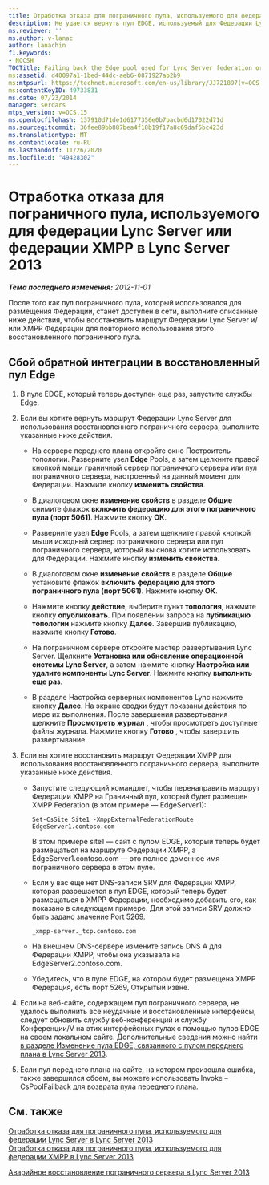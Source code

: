 ```yaml
---
title: Отработка отказа для пограничного пула, используемого для федерации Lync Server или федерации XMPP
description: Не удается вернуть пул EDGE, используемый для Федерации Lync Server Federation или XMPP Federation.
ms.reviewer: ''
ms.author: v-lanac
author: lanachin
f1.keywords:
- NOCSH
TOCTitle: Failing back the Edge pool used for Lync Server federation or XMPP federation
ms:assetid: d40097a1-1bed-44dc-aeb6-0871927ab2b9
ms:mtpsurl: https://technet.microsoft.com/en-us/library/JJ721897(v=OCS.15)
ms:contentKeyID: 49733831
ms.date: 07/23/2014
manager: serdars
mtps_version: v=OCS.15
ms.openlocfilehash: 137910d71de1d6177356e0b7bacbd6d17022d71d
ms.sourcegitcommit: 36fee89bb887bea4f18b19f17a8c69daf5bc423d
ms.translationtype: MT
ms.contentlocale: ru-RU
ms.lasthandoff: 11/26/2020
ms.locfileid: "49428302"
---
```

# <a name="failing-back-the-edge-pool-used-for-lync-server-federation-or-xmpp-federation-in-lync-server-2013"></a>Отработка отказа для пограничного пула, используемого для федерации Lync Server или федерации XMPP в Lync Server 2013

<div data-xmlns="http://www.w3.org/1999/xhtml">

<div class="topic" data-xmlns="http://www.w3.org/1999/xhtml" data-msxsl="urn:schemas-microsoft-com:xslt" data-cs="https://msdn.microsoft.com/">

<div data-asp="https://msdn2.microsoft.com/asp">



</div>

<div id="mainSection">

<div id="mainBody">

<span> </span>

_**Тема последнего изменения:** 2012-11-01_

После того как пул пограничного пула, который использовался для размещения Федерации, станет доступен в сети, выполните описанные ниже действия, чтобы восстановить маршрут Федерации Lync Server и/или XMPP Федерации для повторного использования этого восстановленного пограничного пула.

<div>

## <a name="failing-back-federation-to-a-restored-edge-pool"></a>Сбой обратной интеграции в восстановленный пул Edge

1.  В пуле EDGE, который теперь доступен еще раз, запустите службы Edge.

2.  Если вы хотите вернуть маршрут Федерации Lync Server для использования восстановленного пограничного сервера, выполните указанные ниже действия.
    
      - На сервере переднего плана откройте окно Построитель топологии. Разверните узел **Edge** Pools, а затем щелкните правой кнопкой мыши граничный сервер пограничного сервера или пул пограничного сервера, настроенный на данный момент для Федерации. Нажмите кнопку **изменить свойства**.
    
      - В диалоговом окне **изменение свойств** в разделе **Общие** снимите флажок **включить федерацию для этого пограничного пула (порт 5061)**. Нажмите кнопку **ОК**.
    
      - Разверните узел **Edge** Pools, а затем щелкните правой кнопкой мыши исходный сервер пограничного сервера или пул пограничного сервера, который вы снова хотите использовать для Федерации. Нажмите кнопку **изменить свойства**.
    
      - В диалоговом окне **изменение свойств** в разделе **Общие** установите флажок **включить федерацию для этого пограничного пула (порт 5061)**. Нажмите кнопку **ОК**.
    
      - Нажмите кнопку **действие**, выберите пункт **топология**, нажмите кнопку **опубликовать**. При появлении запроса на **публикацию топологии** нажмите кнопку **Далее**. Завершив публикацию, нажмите кнопку **Готово**.
    
      - На пограничном сервере откройте мастер развертывания Lync Server. Щелкните **Установка или обновление операционной системы Lync Server**, а затем нажмите кнопку **Настройка или удалите компоненты Lync Server**. Нажмите кнопку **выполнить еще раз**.
    
      - В разделе Настройка серверных компонентов Lync нажмите кнопку **Далее**. На экране сводки будут показаны действия по мере их выполнения. После завершения развертывания щелкните **Просмотреть журнал** , чтобы просмотреть доступные файлы журнала. Нажмите кнопку **Готово** , чтобы завершить развертывание.

3.  Если вы хотите восстановить маршрут Федерации XMPP для использования восстановленного пограничного сервера, выполните указанные ниже действия.
    
      - Запустите следующий командлет, чтобы перенаправить маршрут Федерации XMPP на Граничный пул, который будет размещен XMPP Federation (в этом примере — EdgeServer1):
        
            Set-CsSite Site1 -XmppExternalFederationRoute EdgeServer1.contoso.com
        
        В этом примере site1 — сайт с пулом EDGE, который теперь будет размещаться на маршруте Федерации XMPP, а EdgeServer1.contoso.com — это полное доменное имя пограничного сервера в этом пуле.
    
      - Если у вас еще нет DNS-записи SRV для Федерации XMPP, которая разрешается в пул EDGE, который теперь будет размещаться в XMPP Федерации, необходимо добавить его, как показано в следующем примере. Для этой записи SRV должно быть задано значение Port 5269.
        
            _xmpp-server._tcp.contoso.com
    
      - На внешнем DNS-сервере измените запись DNS A для Федерации XMPP, чтобы она указывала на EdgeServer2.contoso.com.
    
      - Убедитесь, что в пуле EDGE, на котором будет размещена XMPP Федерация, есть порт 5269, Открытый извне.

4.  Если на веб-сайте, содержащем пул пограничного сервера, не удалось выполнить все неудачные и восстановленные интерфейсы, следует обновить службу веб-конференций и службу Конференции/V на этих интерфейсных пулах с помощью пулов EDGE на своем локальном сайте. Дополнительные сведения можно найти [в разделе Изменение пула EDGE, связанного с пулом переднего плана в Lync Server 2013](lync-server-2013-changing-the-edge-pool-associated-with-a-front-end-pool.md).

5.  Если пул переднего плана на сайте, на котором произошла ошибка, также завершился сбоем, вы можете использовать Invoke – CsPoolFailback для возврата пула переднего плана.

</div>

<div>

## <a name="see-also"></a>См. также


[Отработка отказа для пограничного пула, используемого для федерации Lync Server в Lync Server 2013](lync-server-2013-failing-over-the-edge-pool-used-for-lync-server-federation.md)  
[Отработка отказа для пограничного пула, используемого для федерации XMPP в Lync Server 2013](lync-server-2013-failing-over-the-edge-pool-used-for-xmpp-federation.md)  


[Аварийное восстановление пограничного сервера в Lync Server 2013](lync-server-2013-edge-server-disaster-recovery.md)  
  

</div>

</div>

<span> </span>

</div>

</div>

</div>

